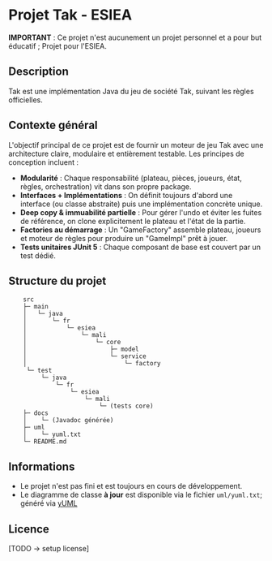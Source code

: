 # Projet Tak - ESIEA

**IMPORTANT** : Ce projet n'est aucunement un projet personnel et a pour but éducatif ; Projet pour l'ESIEA.

## Description 
Tak est une implémentation Java du jeu de société Tak, suivant les règles officielles.


## Contexte général

L'objectif principal de ce projet est de fournir un moteur de jeu Tak avec une architecture claire, modulaire et entièrement testable. Les principes de conception incluent :

- **Modularité** : Chaque responsabilité (plateau, pièces, joueurs, état, règles, orchestration) vit dans son propre package.
- **Interfaces + Implémentations** : On définit toujours d'abord une interface (ou classe abstraite) puis une implémentation concrète unique.
- **Deep copy & immuabilité partielle** : Pour gérer l'undo et éviter les fuites de référence, on clone explicitement le plateau et l'état de la partie.
- **Factories au démarrage** : Un "GameFactory" assemble plateau, joueurs et moteur de règles pour produire un "GameImpl" prêt à jouer.
- **Tests unitaires JUnit 5** : Chaque composant de base est couvert par un test dédié.

## Structure du projet

```
    src
    ├─ main
    │   └─ java
    │       └─ fr
    │           └─ esiea
    │               └─ mali
    │                   └─ core
    │                       ├─ model
    │                       └─ service
    │                           └─ factory
     └─ test
         └─ java
             └─ fr
                 └─ esiea
                     └─ mali
                         └─ (tests core)
    ├─ docs
    │    └─ (Javadoc générée)
    ├─ uml
    │    └─ yuml.txt
    └─ README.md
```

## Informations
- Le projet n'est pas fini et est toujours en cours de développement.
- Le diagramme de classe **à jour** est disponible via le fichier `uml/yuml.txt`; généré via [yUML](https://yuml.me/diagram/scruffy/class/draw)

## Licence

[TODO -> setup license]
